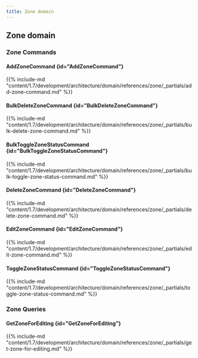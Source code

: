 ```yaml
---
title: Zone domain
---
```


## Zone domain

### Zone Commands

#### AddZoneCommand {id="AddZoneCommand"}

{{%  include-md "content/1.7/development/architecture/domain/references/zone/_partials/add-zone-command.md" %}}
#### BulkDeleteZoneCommand {id="BulkDeleteZoneCommand"}

{{%  include-md "content/1.7/development/architecture/domain/references/zone/_partials/bulk-delete-zone-command.md" %}}
#### BulkToggleZoneStatusCommand {id="BulkToggleZoneStatusCommand"}

{{%  include-md "content/1.7/development/architecture/domain/references/zone/_partials/bulk-toggle-zone-status-command.md" %}}
#### DeleteZoneCommand {id="DeleteZoneCommand"}

{{%  include-md "content/1.7/development/architecture/domain/references/zone/_partials/delete-zone-command.md" %}}
#### EditZoneCommand {id="EditZoneCommand"}

{{%  include-md "content/1.7/development/architecture/domain/references/zone/_partials/edit-zone-command.md" %}}
#### ToggleZoneStatusCommand {id="ToggleZoneStatusCommand"}

{{%  include-md "content/1.7/development/architecture/domain/references/zone/_partials/toggle-zone-status-command.md" %}}

### Zone Queries

#### GetZoneForEditing {id="GetZoneForEditing"}

{{%  include-md "content/1.7/development/architecture/domain/references/zone/_partials/get-zone-for-editing.md" %}}
